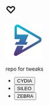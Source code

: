 <html>
<head>
<meta charset="utf-8">
<meta name="viewport" content="width=device-width, initial-scale=1">
</head>
<body>
<h1>♡</h1>
<div ><img src="CydiaIcon.png" alt="" style="width:100px"; > </div>

<div class="name"><p>repo for tweaks</p></div>

<div><ul class="btns">

<li><div class="cydia"><a href="cydia://url/https://cydia.saurik.com/api/share#?source=alrslane.github.com"><button class="cydiabtn">CYDIA</button></a></div></li>

<li><div class="sileo"> <a href="sileo://source/alrslane.github.com"><button class="sileobtn">SILEO</button> </a></div></li>

<li><div class="zebra"><a href="zbra://sources/add/alrslane.github.com/"><button class="zebrabtn">ZEBRA</button> </a></div></li>

</ul></div>
</body>
</html>
